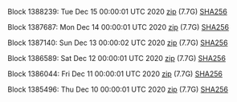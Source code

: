 Block 1388239: Tue Dec 15 00:00:01 UTC 2020 [zip](https://dash-bootstrap.ams3.digitaloceanspaces.com/mainnet/2020-12-15/bootstrap.dat.zip) (7.7G) [SHA256](https://dash-bootstrap.ams3.digitaloceanspaces.com/mainnet/2020-12-15/sha256.txt)

Block 1387687: Mon Dec 14 00:00:01 UTC 2020 [zip](https://dash-bootstrap.ams3.digitaloceanspaces.com/mainnet/2020-12-14/bootstrap.dat.zip) (7.7G) [SHA256](https://dash-bootstrap.ams3.digitaloceanspaces.com/mainnet/2020-12-14/sha256.txt)

Block 1387140: Sun Dec 13 00:00:02 UTC 2020 [zip](https://dash-bootstrap.ams3.digitaloceanspaces.com/mainnet/2020-12-13/bootstrap.dat.zip) (7.7G) [SHA256](https://dash-bootstrap.ams3.digitaloceanspaces.com/mainnet/2020-12-13/sha256.txt)

Block 1386589: Sat Dec 12 00:00:01 UTC 2020 [zip](https://dash-bootstrap.ams3.digitaloceanspaces.com/mainnet/2020-12-12/bootstrap.dat.zip) (7.7G) [SHA256](https://dash-bootstrap.ams3.digitaloceanspaces.com/mainnet/2020-12-12/sha256.txt)

Block 1386044: Fri Dec 11 00:00:01 UTC 2020 [zip](https://dash-bootstrap.ams3.digitaloceanspaces.com/mainnet/2020-12-11/bootstrap.dat.zip) (7.7G) [SHA256](https://dash-bootstrap.ams3.digitaloceanspaces.com/mainnet/2020-12-11/sha256.txt)

Block 1385496: Thu Dec 10 00:00:01 UTC 2020 [zip](https://dash-bootstrap.ams3.digitaloceanspaces.com/mainnet/2020-12-10/bootstrap.dat.zip) (7.7G) [SHA256](https://dash-bootstrap.ams3.digitaloceanspaces.com/mainnet/2020-12-10/sha256.txt)
